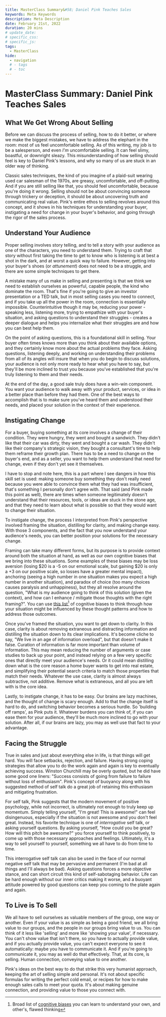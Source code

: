 ```yaml
---
title: MasterClass Summary&#58; Daniel Pink Teaches Sales
keywords: Meta Keywords
description: Meta Description
date: February 21st, 2022
duration: 20 mins
# update_date:
# specific_css:
# specific_js:
tags:
  - MasterClass
hide:
  - navigation
  # - tags
  # - toc
---
```


# MasterClass Summary: Daniel Pink Teaches Sales

## What We Get Wrong About Selling

Before we can discuss the process of selling, how to do it better, or where we make the biggest mistakes, we have to address the elephant in the room: most of us feel uncomfortable selling. As of this writing, my job is to be a salesperson, and even _I'm_ uncomfortable selling. It can feel slimy, boastful, or downright sleazy. This misunderstanding of how selling should feel is key to Daniel Pink's lessons, and why so many of us are stuck in an older way of thinking.

Classic sales techniques, the kind of you imagine of a plaid-suit wearing used car salesman of the 1970s, are greasy, uncomfortable, and off-putting. And if you are still selling like that, you should feel uncomfortable, because you're doing it wrong. Selling should not be about convincing someone through trickery or deception, it should be about uncovering truth and communicating real value. Pink's entire ethos to selling revolves around this concept, and it shows in his techniques for understanding your buyer, instigating a need for change in your buyer's behavior, and going through the rigor of the sales process.

## Understand Your Audience

Proper selling involves story telling, and to tell a story with your audience as one of the characters, you need to understand them. Trying to craft that story without first taking the time to get to know who is listening is at best a shot in the dark, and at worst a quick way to failure. However, getting into your buyer's shoes (or _attunement_) does not need to be a struggle, and there are some simple techniques to get there.

A mistake many of us make in selling and presenting is that we think we need to establish ourselves as powerful, capable people, the kind who dominate the room. That's fine if you're going to give an investor presentation or a TED talk, but in most selling cases you need to connect, and if you take up all the power in the room, connection is essentially impossible. Counterintuitive though it may be, reducing your power - speaking less, listening more, trying to empathize with your buyer's situation, and asking questions to understand their struggles - creates a deeper dialogue and helps you internalize what their struggles are and how you can best help them.

On the point of asking questions, this is a foundational skill in selling. Your buyer often times knows more than you think about their available options, and they certainly know more about the actual problems they face. Asking questions, listening deeply, and working on understanding their problems from all of its angles will insure that when you do begin to discuss solutions, your audience is not only more ready to hear what you have to say, but they'll be more inclined to trust you because you've established that you're truly listening to them and their needs.

At the end of the day, a good sale truly does have a win-win component. You want your audience to walk away with your product, services, or idea in a better place than before they had them. One of the best ways to accomplish that is to make sure you've heard them and understood their needs, and placed your solution in the context of their experience.

## Instigating Change

For a buyer, buying something at its core involves a change of their condition. They were hungry, they went and bought a sandwich. They didn't like that their car was dirty, they went and bought a car wash. They didn't like their company's strategic vision, they bought a consultant's time to help them reframe their growth plan. There has to be a need to change on the buyer's end, and as a seller, you want to help them understand that need for change, even if they don't yet see it themselves.

I have to stop and note here, this is a part where I see dangers in how this skill set is used: making someone buy something they don't really need because you were able to convince them what they had was insufficient, that's something I personally don't agree with. That said (and Pink made this point as well), there are times when someone legitimately doesn't understand that their resources, tools, or ideas are stuck in the stone age, and that they need to learn about what is possible so that they would want to change their situation.

To instigate change, the process I interpreted from Pink's perspective involved framing the situation, distilling for clarity, and making change easy. With those 3 components, and the fact that you now understand your audience's needs, you can better position your solutions for the necessary change.

Framing can take many different forms, but its purpose is to provide context around both the situation at hand, as well as our own cognitive biases that we bring into these situations. Some examples of these biases may be loss aversion (losing $20 is a -5 on our emotional scale, but gaining $20 is only a +3 on our positive scale, so losses have a greater mental impact), anchoring (seeing a high number in one situation makes you expect a high number in another situation), and paradox of choice (too many choices causes paralysis and unhappiness), but they all resolve around the question, "What is my audience going to think of this solution (given the context), and how can I enhance / mitigate those thoughts with the right framing?". You can use <a href='https://en.wikipedia.org/wiki/List_of_cognitive_biases' target='_blank'>this list</a>[^2] of cognitive biases to think through how your situation might be influenced by these thought patterns and how to address those outcomes.

Once you've framed the situation, you want to get down to clarity. In this case, clarity is about removing extraneous and distracting information and distilling the situation down to its clear implications. It's become cliche to say, "We live in an age of information overload", but that doesn't make it false. Curation of information is far more important than volume of information. This may mean reducing the number of arguments or case studies to back up your point, and instead relying on a few very specific ones that directly meet your audience's needs. Or it could mean distilling down what is the core reason a home buyer wants to get into real estate, and simplifying their potential search criteria to match those properties that match their needs. Whatever the use case, clarity is almost always subtractive, not additive. Remove what is extraneous, and all you are left with is the core idea.

Lastly, to instigate change, it has to be easy. Our brains are lazy machines, and the thought of change is scary enough. Add to that the change itself is hard to do, and switching behavior becomes a serious hurdle. So 'building off ramps', as Pink puts it. Whatever burdens you can think of, if you can ease them for your audience, they'll be much more inclined to go with your solution. After all, if our brains are lazy, you may as well use that fact to your advantage.

## Facing the Struggle

True in sales and just about everything else in life, is that things will get hard. You will face setbacks, rejection, and failure. Having strong coping strategies that allow you to do the work again and again is key to eventually achieving success. Winston Churchill may be overly quoted, but he did have some good one liners: "Success consists of going from failure to failure without loss of enthusiasm". Pink's concept of buoyancy along with his suggested method of self talk do a great job of retaining this enthusiasm and mitigating frustration.

For self talk, Pink suggests that the modern movement of positive psychology, while not incorrect, is ultimately not enough to truly keep up momentum. Simply telling yourself, "I'm great! This is awesome!" can feel disingenuous, especially if the situation is not awesome and you don't feel great. Instead, his favorite technique is one of _interrogative_ self talk, or asking yourself questions. By asking yourself, "How could you be great? How will this pitch be awesome?" you force yourself to think positively, to come up with those necessary approaches and feelings. Ultimately, it's a way to sell yourself to yourself, something we all have to do from time to time.

This interrogative self talk can also be used in the face of our normal negative self talk that may be pervasive and permanent (I'm bad at all things and I'll always be bad). Asking questions forces a more objective stance, and can short circuit this kind of self-sabotaging behavior. Life can be hard enough without our inner critics making it worse, and a buoyant attitude powered by good questions can keep you coming to the plate again and again.

## To Live is To Sell

We all have to sell ourselves as valuable members of the group, one way or another. Even if your value is as simple as being a good friend, we all bring value to our groups, and the people in our groups bring value to us. You can think of it less like 'selling' and more like 'showing your value', if necessary. You can't show value that isn't there, so you have to actually provide value, and if you actually provide value, you can't expect everyone to see it automatically: maybe you have to communicate it. And if you're going to communicate it, you may as well do that effectively. That, at its core, is selling. Human connection, conveying value to one another.

Pink's ideas on the best way to do that strike this very humanist approach, keeping the art of selling simple and personal. It's not about specific formulas for writing the perfect cold email, or recipes for how to make enough sales calls to meet your quota. It's about making genuine connection, and providing value to those you connect with.

[^1]: Daniel Pink's <a href='https://www.masterclass.com/classes/daniel-pink-teaches-sales-and-persuasion' target='_blank'>MasterClass</a> on Sales and Persuasion
[^2]: Broad list of <a href='https://en.wikipedia.org/wiki/List_of_cognitive_biases' target='_blank'>cognitive biases</a> you can learn to understand your own, and other's, flawed thinking
